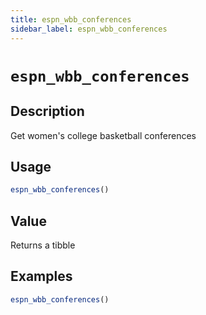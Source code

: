 ```yaml
---
title: espn_wbb_conferences
sidebar_label: espn_wbb_conferences
---
```

# `espn_wbb_conferences`


## Description

Get women's college basketball conferences


## Usage

```r
espn_wbb_conferences()
```

## Value

Returns a tibble


## Examples

```r
espn_wbb_conferences()
```


